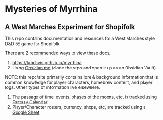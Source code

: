 #  Mysteries of Myrrhina
## A West Marches Experiment for Shopifolk

This repo contains documentation and resources for a West Marches style D&D 5E game for Shopifolk.

There are 2 recommended ways to view these docs.

1. https://kmdavis.github.io/myrrhina
2. Using [Obsidian.md](https://obsidian.md/) (clone the repo and open it up as an Obsidian Vault)

NOTE: this repo/site primarily contains lore & background information that is common knowledge for player characters, homebrew content, and player logs. Other types of information live elsewhere.

1. The passage of time, events, phases of the moons, etc, is tracked using [Fantasy Calendar](https://app.fantasy-calendar.com/calendars/665a0e0e2cb5a1c5205b0c8644220bd1)
2. Player/Character rosters, currency, shops, etc, are tracked using a [Google Sheet](https://docs.google.com/spreadsheets/d/1HlfwSgHgUOY7bZWSeynKnBQULjUACKC61YuL-0tW0Po/edit#gid=66106856)